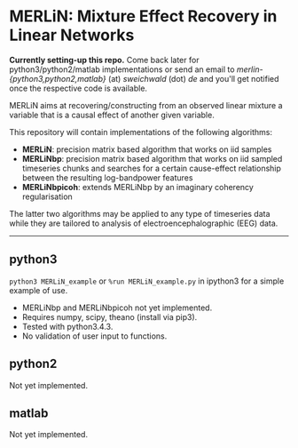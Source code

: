 # MERLiN: Mixture Effect Recovery in Linear Networks

**Currently setting-up this repo.** Come back later for python3/python2/matlab implementations or send an email to *merlin-{python3,python2,matlab}* (at) *sweichwald* (dot) *de* and you'll get notified once the respective code is available.

MERLiN aims at recovering/constructing from an observed linear mixture a variable that is a causal effect of another given variable.

This repository will contain implementations of the following algorithms:

* **MERLiN**: precision matrix based algorithm that works on iid samples
* **MERLiNbp**: precision matrix based algorithm that works on iid sampled timeseries chunks and searches for a certain cause-effect relationship between the resulting log-bandpower features
* **MERLiNbpicoh**: extends MERLiNbp by an imaginary coherency regularisation

The latter two algorithms may be applied to any type of timeseries data while they are tailored to analysis of electroencephalographic (EEG) data.

---

## python3

`python3 MERLiN_example` or `%run MERLiN_example.py` in ipython3 for a simple example of use.

* MERLiNbp and MERLiNbpicoh not yet implemented.
* Requires numpy, scipy, theano (install via pip3).
* Tested with python3.4.3.
* No validation of user input to functions.


## python2

Not yet implemented.


## matlab

Not yet implemented.
